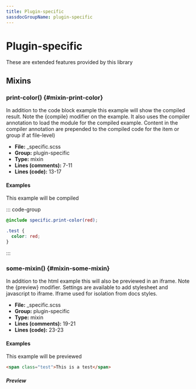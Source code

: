 ```yaml
---
title: Plugin-specific
sassdocGroupName: plugin-specific
---
```



# Plugin-specific


<div class="sassdoc-intro">
  
These are extended features provided by this library
  
</div>
    


## Mixins




###  print-color() <Badge text="mixin" type="tip" vertical="top" />  {#mixin-print-color} 

  

In addition to the code block example this example will show the compiled result. Note the  {compile} modifier on the example. It also uses the compiler annotation to load the module for the compiled example. Content in the compiler annotation are prepended to the compiled code for the item or group if at file-level)
    
    


- **File:** _specific.scss
- **Group:** plugin-specific
- **Type:** mixin
- **Lines (comments):** 7-11
- **Lines (code):** 13-17
    
    

#### Examples

This example will be compiled      


::: code-group



```scss [SCSS]
@include specific.print-color(red);
```
  

```css [CSS]
.test {
  color: red;
}
```
  

:::
  



      


###  some-mixin() <Badge text="mixin" type="tip" vertical="top" />  {#mixin-some-mixin} 

  

In addition to the html example this will also be previewed in an iframe. Note the {preview} modifier. Settings are available to add stylesheet and javascript to iframe. Iframe used for isolation from docs styles. 
    
    


- **File:** _specific.scss
- **Group:** plugin-specific
- **Type:** mixin
- **Lines (comments):** 19-21
- **Lines (code):** 23-23
    
    

#### Examples

This example will be previewed      


``` html
<span class="test">This is a test</span>
```
  


##### Preview


<SassdocPreview uid="plugin-specific-mixin-some-mixin" :exampleIndex="0" />
  

  

      
  


<script>

  import SassdocPreview from "@ulu/vitepress-sassdoc/lib/assets/components/SassdocPreview.vue";
  import SassdocDetails from "@ulu/vitepress-sassdoc/lib/assets/components/SassdocDetails.vue";
  const sassdocGroup = [{"groupName":"plugin-specific","id":"mixin-print-color","uid":"plugin-specific-mixin-print-color","title":"print-color()","groupPath":"/sass/plugin-specific/","path":"/sass/plugin-specific/#mixin-print-color","previewsByIndex":{}},{"groupName":"plugin-specific","id":"mixin-some-mixin","uid":"plugin-specific-mixin-some-mixin","title":"some-mixin()","groupPath":"/sass/plugin-specific/","path":"/sass/plugin-specific/#mixin-some-mixin","previewsByIndex":{"0":"<span class=\"test\">This is a test</span>"}}];
  export default {
    components: {
      SassdocPreview,
      SassdocDetails
    },
    provide: {
      getSassdocItem(uid) {
        return sassdocGroup.find(item => item.uid === uid);
      },
      getSassdocGroup() {
        return sassdocGroup;
      },
      sassdocPreviewOptions: JSON.parse(
        decodeURIComponent(
          `%7B%22previewStyles%22%3A%22%5Cn%20%20%20%20height%3A%2020em%3B%20%5Cn%20%20%20%20width%3A%20100%25%3B%20%5Cn%20%20%20%20border%3A%201px%20solid%20rgba(0%2C0%2C0%2C0.2)%3B%20%5Cn%20%20%20%20border-radius%3A%206px%3B%5Cn%20%20%20%20padding%3A%2010px%3B%20%5Cn%20%20%20%20margin%3A%201.5em%200%3B%5Cn%20%20%22%2C%22previewHead%22%3A%22%5Cn%20%20%20%20%3Ctitle%3ESassdoc%20Example%3C%2Ftitle%3E%20%5Cn%20%20%20%20%3Cmeta%20charset%3D%5C%22utf-8%5C%22%3E%20%5Cn%20%20%20%20%3Cmeta%20name%3D%5C%22viewport%5C%22%20content%3D%5C%22width%3Ddevice-width%2C%20initial-scale%3D1%5C%22%3E%20%5Cn%20%20%20%20%3Clink%20rel%3D%5C%22stylesheet%5C%22%20href%3D%5C%22%2Fsassdoc-preview.css%5C%22%3E%5Cn%20%20%22%2C%22previewScripts%22%3A%22%5Cn%20%20%20%20%3Cscript%20src%3D%5C%22%2Fsassdoc-preview.js%5C%22%3E%3C%2Fscript%3E%5Cn%20%20%22%7D`
        )
      )
    }
  }

</script>  
  
  
